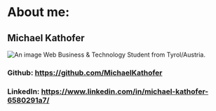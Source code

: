 # About me:

## Michael Kathofer
![An image](/MichaelKathofer.jpg)
Web Business & Technology Student from Tyrol/Austria.
### Github: https://github.com/MichaelKathofer 
### LinkedIn: https://www.linkedin.com/in/michael-kathofer-6580291a7/